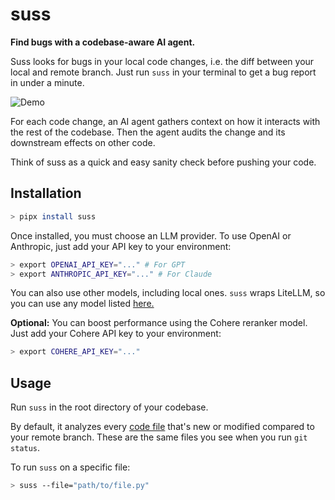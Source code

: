 # suss

**Find bugs with a codebase-aware AI agent.**

Suss looks for bugs in your local code changes, i.e. the diff between your local and remote branch. Just run `suss` in your terminal to get a bug report in under a minute.

![Demo](demo.gif)

For each code change, an AI agent gathers context on how it interacts with the rest of the codebase. Then the agent audits the change and its downstream effects on other code.

Think of suss as a quick and easy sanity check before pushing your code.

## Installation

```bash
> pipx install suss
```

Once installed, you must choose an LLM provider. To use OpenAI or Anthropic, just add your API key to your environment:

```bash
> export OPENAI_API_KEY="..." # For GPT
> export ANTHROPIC_API_KEY="..." # For Claude
```

You can also use other models, including local ones. `suss` wraps LiteLLM, so you can use any model listed [here.](https://docs.litellm.ai/docs/providers)

**Optional:** You can boost performance using the Cohere reranker model. Just add your Cohere API key to your environment:

```bash
> export COHERE_API_KEY="..."
```

## Usage

Run `suss` in the root directory of your codebase.

By default, it analyzes every [code file](https://github.com/shobrook/suss/blob/master/suss/constants/languages.py) that's new or modified compared to your remote branch. These are the same files you see when you run `git status`.

To run `suss` on a specific file:

```bash
> suss --file="path/to/file.py"
```
